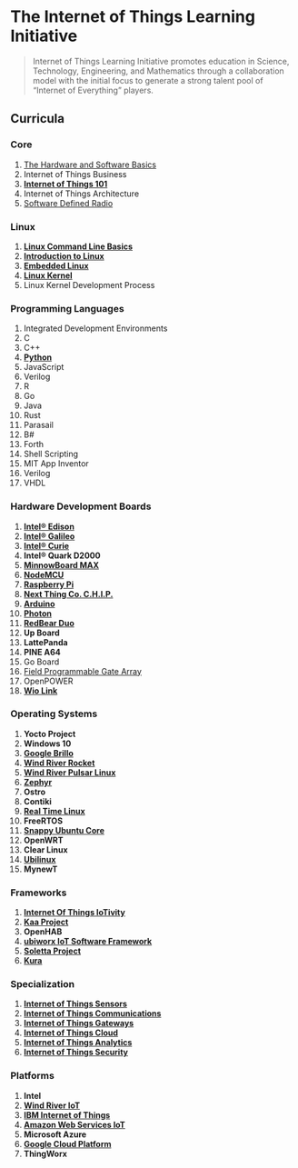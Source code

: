 # The Internet of Things Learning Initiative


> Internet of Things Learning Initiative promotes education in Science, Technology, Engineering, and Mathematics through a collaboration model with the initial focus to generate a strong talent pool of “Internet of Everything” players.

## Curricula

### Core

1. [The Hardware and Software Basics]()
2. Internet of Things Business
3. [__Internet of Things 101__](https://theiotlearninginitiative.gitbooks.io/internetofthings101/)
4. Internet of Things Architecture
5. [Software Defined Radio](https://theiotlearninginitiative.gitbooks.io/softwaredefinedradio/content/)

### Linux
1. [__Linux Command Line Basics__](https://www.udacity.com/course/linux-command-line-basics--ud595)
2. [__Introduction to Linux__](https://www.edx.org/course/introduction-linux-linuxfoundationx-lfs101x-0)
3. [__Embedded Linux__](https://theiotlearninginitiative.gitbooks.io/embedded-linux/)
4. [__Linux Kernel__](https://theiotlearninginitiative.gitbooks.io/linuxkernel/content/)
5. Linux Kernel Development Process

### Programming Languages
1. Integrated Development Environments
2. C
3. C++
4. [__Python__](https://theiotlearninginitiative.gitbooks.io/python/content/)
5. JavaScript
6. Verilog
7. R
8. Go
9. Java
10. Rust
11. Parasail
12. B#
13. Forth
14. Shell Scripting
15. MIT App Inventor
16. Verilog
17. VHDL

### Hardware Development Boards
1. [__Intel® Edison__](https://theiotlearninginitiative.gitbooks.io/inteledison/content/)
2. [__Intel® Galileo__](https://theiotlearninginitiative.gitbooks.io/intelgalileo/content/)
3. [__Intel® Curie__](https://theiotlearninginitiative.gitbooks.io/intelcurie/content/)
4. __Intel® Quark D2000__
5. [__MinnowBoard MAX__](https://theiotlearninginitiative.gitbooks.io/minnowboardmax/content/)
6. [__NodeMCU__](https://theiotlearninginitiative.gitbooks.io/nodemcu/content/) 
7. [__Raspberry Pi__](https://theiotlearninginitiative.gitbooks.io/raspberrypi/content/)
8. [__Next Thing Co. C.H.I.P.__](https://theiotlearninginitiative.gitbooks.io/nextthingcochip/content/)
9. [__Arduino__](https://theiotlearninginitiative.gitbooks.io/arduino/content/)
10. [__Photon__](https://theiotlearninginitiative.gitbooks.io/photon/content/)
11. [__RedBear Duo__](https://theiotlearninginitiative.gitbooks.io/redbearduo/content/)
11. __Up Board__
12. __LattePanda__
13. __PINE A64__
14. Go Board
15. [Field Programmable Gate Array]()
16. OpenPOWER
17. [__Wio Link__](https://theiotlearninginitiative.gitbooks.io/wiolink/content/)

### Operating Systems
1. __Yocto Project__
2. __Windows 10__
3. [__Google Brillo__](https://theiotlearninginitiative.gitbooks.io/googlebrillo/content/)
4. [__Wind River Rocket__](https://theiotlearninginitiative.gitbooks.io/iotwindriverrocket/content/)
5. [__Wind River Pulsar Linux__](https://theiotlearninginitiative.gitbooks.io/iotwindriverpulsarlinux/content/)
6. [__Zephyr__](https://theiotlearninginitiative.gitbooks.io/zephyr/content/)
7. __Ostro__
8. __Contiki__
9. [__Real Time Linux__](https://theiotlearninginitiative.gitbooks.io/internetofthingsrt/content/)
10. __FreeRTOS__
11. [__Snappy Ubuntu Core__](https://theiotlearninginitiative.gitbooks.io/iotsnappyubuntucore/content/)
12. __OpenWRT__
13. __Clear Linux__
14. [__Ubilinux__](https://theiotlearninginitiative.gitbooks.io/ubilinux/content/)
15. __MynewT__

### Frameworks
1. __[Internet Of Things IoTivity](https://theiotlearninginitiative.gitbooks.io/internetofthingsiotivity/content/)__
2. __[Kaa Project](http://www.kaaproject.org/)__
3. __OpenHAB__
4. __[ubiworx IoT Software Framework](http://www.ubiworx.com/ubiworx/)__
5. __[Soletta Project](https://theiotlearninginitiative.gitbooks.io/soletta/content/)__
6. __[Kura](http://www.eclipse.org/kura/)__

### Specialization
1. [__Internet of Things Sensors__](https://theiotlearninginitiative.gitbooks.io/internetofthingssensors/content/)
2. [__Internet of Things Communications__](https://theiotlearninginitiative.gitbooks.io/internetofthingscommunications/content/)
3. [__Internet of Things Gateways__](https://theiotlearninginitiative.gitbooks.io/internetofthingsgateways/content/)
4. [__Internet of Things Cloud__](https://theiotlearninginitiative.gitbooks.io/internetofthingscloud/content/)
5. [__Internet of Things Analytics__](https://theiotlearninginitiative.gitbooks.io/internetofthingsanalytics/content/)
5. [__Internet of Things Security__]()

### Platforms
1. __Intel__
2. [__Wind River IoT__](https://theiotlearninginitiative.gitbooks.io/windriveriot/content/)
3. [__IBM Internet of Things__](https://theiotlearninginitiative.gitbooks.io/ibminternetofthings/content/)
4. [__Amazon Web Services IoT__](https://theiotlearninginitiative.gitbooks.io/amazonwebservicesiot/content/)
5. __Microsoft Azure__
6. [__Google Cloud Platform__](https://www.gitbook.com/book/theiotlearninginitiative/googlecloudplatform/details)
7. __ThingWorx__

